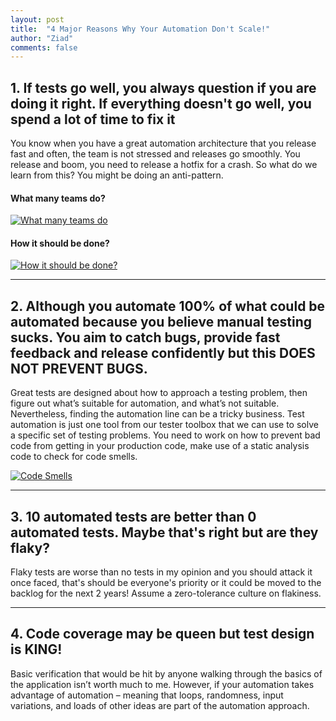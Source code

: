 ```yaml
---
layout: post
title:  "4 Major Reasons Why Your Automation Don't Scale!"
author: "Ziad"
comments: false
---
```


## 1. If tests go well, you always question if you are doing it right. If everything doesn't go well, you spend a lot of time to fix it

You know when you have a great automation architecture that you release fast and often, the team is not stressed and releases go smoothly. You release and boom, you need to release a hotfix for a crash. So what do we learn from this? You might be doing an anti-pattern.

#### What many teams do?
[![What many teams do](https://i0.wp.com/saeedgatson.com/wp-content/uploads/2015/10/softwaretestingicecreamconeantipattern.png "What many teams do")](https://i0.wp.com/saeedgatson.com/wp-content/uploads/2015/10/softwaretestingicecreamconeantipattern.png "What many teams do")

#### How it should be done?
[![How it should be done?](https://watirmelon.files.wordpress.com/2018/02/ideal-automated-testing-pyramid.jpg "How it should be done?")](https://watirmelon.files.wordpress.com/2018/02/ideal-automated-testing-pyramid.jpg "How it should be done?")

------------

##  2. Although you automate 100% of what could be automated because you believe manual testing sucks. You aim to catch bugs, provide fast feedback and release confidently but this DOES NOT PREVENT BUGS.

Great tests are designed about how to approach a testing problem, then figure out what’s suitable for automation, and what’s not suitable. Nevertheless, finding the automation line can be a tricky business. Test automation is just one tool from our tester toolbox that we can use to solve a specific set of testing problems. You need to work on how to prevent bad code from getting in your production code, make use of a static analysis code to check for code smells.

[![Code Smells](https://miro.medium.com/max/450/1*HuRYehHuKag-ZnU0CP3JTg.jpeg "Code Smells")](hhttps://miro.medium.com/max/450/1*HuRYehHuKag-ZnU0CP3JTg.jpeg "Code Smells")

------------

## 3. 10 automated tests are better than 0 automated tests. Maybe that's right but are they flaky?

Flaky tests are worse than no tests in my opinion and you should attack it once faced, that's should be everyone's priority or it could be moved to the backlog for the next 2 years! Assume a zero-tolerance culture on flakiness.

------------

## 4. Code coverage may be queen but test design is KING!

Basic verification that would be hit by anyone walking through the basics of the application isn’t worth much to me.
However, if your automation takes advantage of automation – meaning that loops, randomness, input variations, and loads of other ideas are part of the automation approach.
